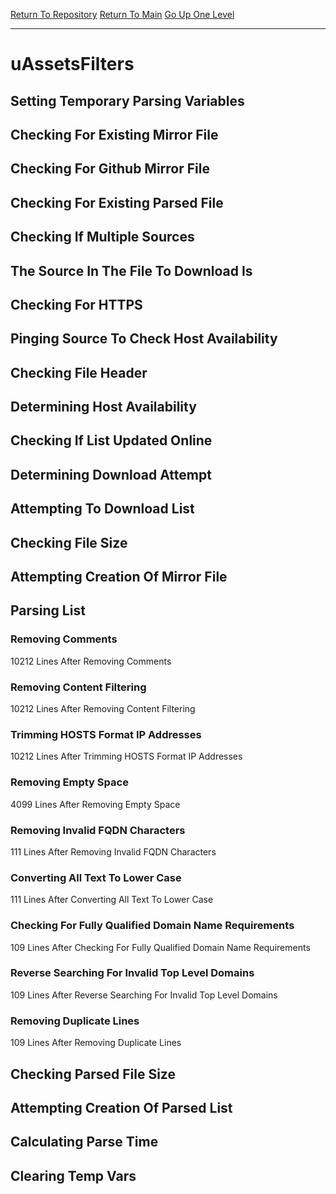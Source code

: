 [Return To Repository](https://github.com/deathbybandaid/piholeparser/)
[Return To Main](https://github.com/deathbybandaid/piholeparser/blob/master/RecentRunLogs/Mainlog.md)
[Go Up One Level](https://github.com/deathbybandaid/piholeparser/blob/master/RecentRunLogs/TopLevelScripts/30-Processing-External-Blacklists.md)
____________________________________
# uAssetsFilters
## Setting Temporary Parsing Variables
## Checking For Existing Mirror File
## Checking For Github Mirror File
## Checking For Existing Parsed File
## Checking If Multiple Sources
## The Source In The File To Download Is
## Checking For HTTPS
## Pinging Source To Check Host Availability
## Checking File Header
## Determining Host Availability
## Checking If List Updated Online
## Determining Download Attempt
## Attempting To Download List
## Checking File Size
## Attempting Creation Of Mirror File
## Parsing List
### Removing Comments
10212 Lines After Removing Comments
### Removing Content Filtering
10212 Lines After Removing Content Filtering
### Trimming HOSTS Format IP Addresses
10212 Lines After Trimming HOSTS Format IP Addresses
### Removing Empty Space
4099 Lines After Removing Empty Space
### Removing Invalid FQDN Characters
111 Lines After Removing Invalid FQDN Characters
### Converting All Text To Lower Case
111 Lines After Converting All Text To Lower Case
### Checking For Fully Qualified Domain Name Requirements
109 Lines After Checking For Fully Qualified Domain Name Requirements
### Reverse Searching For Invalid Top Level Domains
109 Lines After Reverse Searching For Invalid Top Level Domains
### Removing Duplicate Lines
109 Lines After Removing Duplicate Lines
## Checking Parsed File Size
## Attempting Creation Of Parsed List
## Calculating Parse Time
## Clearing Temp Vars
